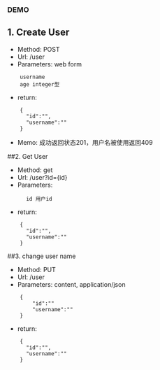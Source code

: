 ### DEMO
## 1. Create User
* Method: POST
* Url: /user
* Parameters: web form
```
    username
    age integer型
```
* return:
```
    {
      "id":"",
      "username":""
    }
```
* Memo: 成功返回状态201，用户名被使用返回409

##2. Get User
* Method: get
* Url: /user?id={id}
* Parameters:  
```
      id 用户id
```
* return:
```
    {
      "id":"",
      "username":""
    }
```

##3. change user name
* Method: PUT
* Url: /user
* Parameters: content, application/json
```
    {
        "id":""
        "username":""
    }
```
* return:
```
    {
      "id":"",
      "username":""
    }
```

